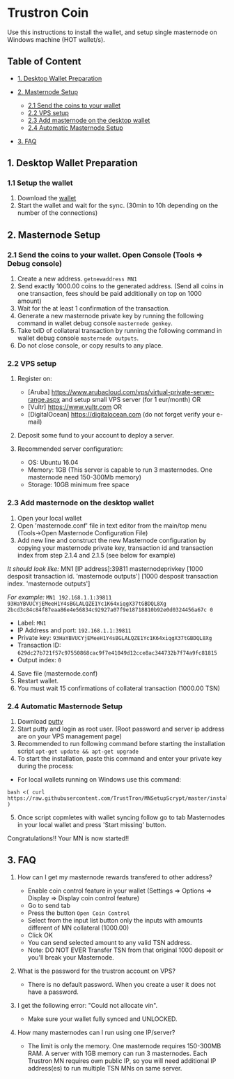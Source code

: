 # Trustron Coin

Use this instructions to install the wallet,  and setup single masternode on Windows machine (HOT wallet/s).


## Table of Content
* [1. Desktop Wallet Preparation](#1-desktop-wallet-preparation-)
* [2. Masternode Setup](#2-masternode-setup-)
	* [2.1 Send the coins to your wallet](#21-send-the-coins-to-your-wallet)
	* [2.2 VPS setup](#22-vps-setup)
	* [2.3 Add masternode on the desktop wallet](#23-add-masternode-on-the-desktop-wallet)
	* [2.4 Automatic Masternode Setup](#24-automatic-masternode-setup)
	
* [3. FAQ](#3-faq)

## 1. Desktop Wallet Preparation

### 1.1 Setup the wallet
1. Download the [wallet](https://github.com/TrustTron/TrustronCoin/files/2293487/windows.zip)
2. Start the wallet and wait for the sync. (30min to 10h depending on the number of the connections)
	
## 2. Masternode Setup

### 2.1 Send the coins to your wallet. Open Console (Tools => Debug console)
1. Create a new address. `getnewaddress MN1`
2. Send exactly 1000.00 coins to the generated address. (Send all coins in one transaction, fees should be paid additionally on top on 1000 amount)
3. Wait for the at least 1 confirmation of the transaction.
4. Generate a new masternode private key by running the following command in wallet debug console `masternode genkey`.
5. Take txID of collateral transaction by running the following command in wallet debug console `masternode outputs`. 
6. Do not close console, or copy results to any place.

### 2.2 VPS setup
1. Register on: 
   - [Aruba] https://www.arubacloud.com/vps/virtual-private-server-range.aspx and setup small VPS server (for 1 eur/month) OR
   - [Vultr] https://www.vultr.com OR
   - [DigitalOcean] https://digitalocean.com (do not forget verify your e-mail)

2. Deposit some fund to your account to deploy a server. 
3. Recommended server configuration:  
   - OS: Ubuntu 16.04
   - Memory: 1GB (This server is capable to run 3 masternodes. One masternode need 150-300Mb memory)
   - Storage: 10GB minimum free space

### 2.3 Add masternode on the desktop wallet

1. Open your local wallet 
2. Open 'masternode.conf' file in text editor from the main/top menu (Tools->Open Masternode Configuration File)
3. Add new line and construct the new Masternode configuration by copying your masternode private key, transaction id and transaction index from step 2.1.4 and 2.1.5 (see below for example)
   
  *It should look like:* 
  MN1 [IP address]:39811 masternodeprivkey [1000 desposit transaction id. 'masternode outputs'] [1000 desposit transaction index. 'masternode outputs']
   
  *For example:* 
  `MN1 192.168.1.1:39811 93HaYBVUCYjEMeeH1Y4sBGLALQZE1Yc1K64xiqgX37tGBDQL8Xg 2bcd3c84c84f87eaa86e4e56834c92927a07f9e18718810b92e0d0324456a67c 0`

   - Label: `MN1`
   - IP Address and port: `192.168.1.1:39811`
   - Private key: `93HaYBVUCYjEMeeH1Y4sBGLALQZE1Yc1K64xiqgX37tGBDQL8Xg`
   - Transaction ID: `629dc27b721f57c97550868cac9f7e41049d12cce8ac344732b7f74a9fc81815`
   - Output index:  `0`

  

4. Save file (masternode.conf)
5. Restart wallet.
6. You must wait 15 confirmations of collateral transaction (1000.00 TSN)


### 2.4 Automatic Masternode Setup
1. Download [putty](https://the.earth.li/~sgtatham/putty/latest/w64/putty-64bit-0.70-installer.msi)
2. Start putty and login as root user. (Root password and server ip address are on your VPS management page)
3. Recommended to run following command before starting the installation script `apt-get update && apt-get upgrade`
4. To start the installation, paste this command and enter your private key during the process:
- For local wallets running on Windows use this command:
```
bash <( curl https://raw.githubusercontent.com/TrustTron/MNSetupScrypt/master/install.sh )

```
5.  Once script copmletes with wallet syncing follow go to tab Masternodes in your local wallet and press 'Start missing' button.


Congratulations!!
Your MN is now started!!   
	

## 3. FAQ


1. How can I get my masternode rewards transfered to other address?
   - Enable coin control feature in your wallet (Settings => Options => Display => Display coin control feature)
   - Go to send tab
   - Press the button `Open Coin Control`
   - Select from the input list button only the inputs with amounts different of MN collateral (1000.00)
   - Click OK
   - You can send selected amount to any valid TSN address.
   - Note: DO NOT EVER Transfer TSN from that original 1000 deposit or you'll break your Masternode.

2. What is the password for the trustron account on VPS?
   - There is no default password. When you create a user it does not have a password.

3. I get the following error: "Could not allocate vin".
   - Make sure your wallet fully synced and UNLOCKED.

4. How many masternodes can I run using one IP/server?
   - The limit is only the memory. One masternode requires 150-300MB RAM. A server with 1GB memory can run 3 masternodes. Each Trustron MN requires own public IP, so you will need additional IP address(es) to run multiple TSN MNs on same server.
